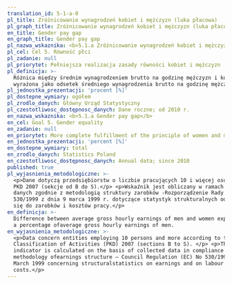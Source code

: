 ```yaml
---
translation_id: 5-1-a-0
pl_title: Zróżnicowanie wynagrodzeń kobiet i mężczyzn (luka płacowa)
pl_graph_title: Zróżnicowanie wynagrodzeń kobiet i mężczyzn (luka płacowa)
en_title: Gender pay gap
en_graph_title: Gender pay gap
pl_nazwa_wskaznika: <b>5.1.a Zróżnicowanie wynagrodzeń kobiet i mężczyzn (luka płacowa)</b>
pl_cel: Cel 5. Równość płci
pl_zadanie: null
pl_priorytet: Pełniejsza realizacja zasady równości kobiet i mężczyzn
pl_definicja: >-
  Różnica między średnim wynagrodzeniem brutto na godzinę mężczyzn i kobiet
  wyrażona jako odsetek średniego wynagrodzenia brutto na godzinę mężczyzn.
pl_jednostka_prezentacji: 'procent [%]'
pl_dostepne_wymiary: ogółem
pl_zrodlo_danych: Główny Urząd Statystyczny
pl_czestotliwosc_dostępnosc_danych: Dane roczne; od 2010 r.
en_nazwa_wskaznika: <b>5.1.a Gender pay gap</b>
en_cel: Goal 5. Gender equality
en_zadanie: null
en_priorytet: More complete fulfillment of the principle of women and men's equality
en_jednostka_prezentacji: 'percent [%]'
en_dostepne_wymiary: total
en_zrodlo_danych: Statistics Poland
en_czestotliwosc_dostępnosc_danych: Annual data; since 2010
published: true
pl_wyjasnienia_metodologiczne: >-
  <p>Dane dotyczą przedsiębiorstw o liczbie pracujących 10 i więcej osób według
  PKD 2007 (sekcje od B do S).</p> <p>Wskaźnik jest obliczany w ramach zebranych
  danych zgodnie z metodologią struktury zarobków -Rozporządzenie Rady (WE) Nr
  530/1999 z dnia 9 marca 1999 r. dotyczące statystyk strukturalnych odnoszących
  się do zarobków i kosztów pracy.</p>
en_definicja: >-
  Difference between average gross hourly earnings of men and women expressed as
  a percentage ofaverage gross hourly earnings of men.
en_wyjasnienia_metodologiczne: >-
  <p>Data concern entities employing 10 persons and more according to the Polish
  Classification of Activities (PKD) 2007 (sections B to S). </p> <p>The
  indicator is calculated on the basis of collected data in compliance with the
  methodology ofearnings structure – Council Regulation (EC) No 530/1999 of 9
  March 1999 concerning structuralstatistics on earnings and on labour
  costs.</p>
---
```

